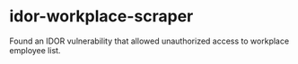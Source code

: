 # idor-workplace-scraper
Found an IDOR vulnerability that allowed unauthorized access to workplace employee list.
